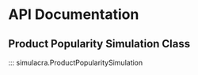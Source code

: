 # API Documentation

## Product Popularity Simulation Class

::: simulacra.ProductPopularitySimulation

